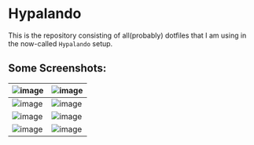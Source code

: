 # Hypalando
This is the repository consisting of all(probably) dotfiles that I am using in the now-called `Hypalando` setup.

## Some Screenshots:
| ![image](https://github.com/user-attachments/assets/1ee8089e-06e6-4de2-89fd-ac5e6cdb3c53) | ![image](https://github.com/user-attachments/assets/857a3437-a741-407d-b465-ab9c476cba1d) |
|---|---|
| ![image](https://github.com/user-attachments/assets/c6f5675d-22d8-4523-85a6-efa5ffb55554) | ![image](https://github.com/user-attachments/assets/589c5bd4-2056-46a8-a4c6-fd512342532d) |
| ![image](https://github.com/user-attachments/assets/53e6d8b1-8b20-48f4-a7d4-5a89e4629778) | ![image](https://github.com/user-attachments/assets/0d92cc57-e40f-4729-a145-6c6f5982ab98) |
| ![image](https://github.com/user-attachments/assets/971868b1-c99b-4859-84b6-16a7e531abcc) | ![image](https://github.com/user-attachments/assets/2312ad7d-b9a9-4532-b9fc-4ee5e33c4251)
